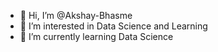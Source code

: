 - 👋 Hi, I’m @Akshay-Bhasme
- 👀 I’m interested in Data Science and Learning
- 🌱 I’m currently learning Data Science

<!---
Akshay-Bhasme/Akshay-Bhasme is a ✨ special ✨ repository because its `README.md` (this file) appears on your GitHub profile.
You can click the Preview link to take a look at your changes.
--->
